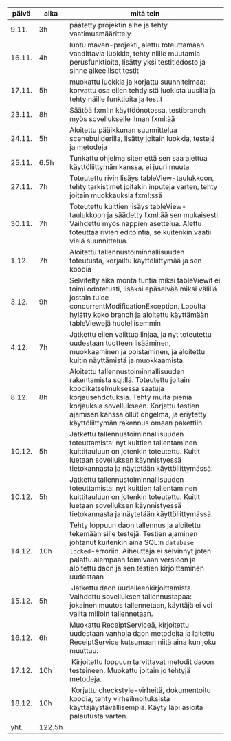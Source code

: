 | päivä    | aika    | mitä tein                                           |
| -------- | ------- | --------------------------------------------------- |
| 9.11.    | 3h      | päätetty projektin aihe ja tehty vaatimusmäärittely |
| 16.11.   | 4h      | luotu maven-projekti, alettu toteuttamaan vaadittavia luokkia, tehty niille muutamia perusfunktioita, lisätty yksi testitiedosto ja sinne alkeelliset testit |
|  17.11.  | 5h      | muokattu luokkia ja korjattu suunnitelmaa: korvattu osa eilen tehdyistä luokista uusilla ja tehty näille funktioita ja testit                                                    |
| 23.11. |  8h | Säätöä fxml:n käyttöönotossa, testibranch myös sovellukselle ilman fxml:ää
| 24.11. | 5h | Aloitettu pääikkunan suunnittelua scenebuilderilla, lisätty joitain luokkia, testejä ja metodeja
| 25.11. | 6.5h | Tunkattu ohjelma siten että sen saa ajettua käyttöliittymän kanssa, ei juuri muuta |
| 27.11. | 7h | Toteutettu rivin lisäys tableView-taulukkoon, tehty tarkistimet joitakin inputeja varten, tehty joitain muokkauksia fxml:ssä |
| 30.11. | 7h | Toteutettu kuittien lisäys tableView-taulukkoon ja säädetty fxml:ää sen mukaisesti. Vaihdettu myös nappien asettelua. Alettu toteuttaa rivien editointia, se kuitenkin vaatii vielä suunnittelua. |
| 1.12. | 7h | Aloitettu tallennustoiminnallisuuden toteutusta, korjailtu käyttöliittymää ja sen koodia |
| 3.12. | 9h | Selvitelty aika monta tuntia miksi tableViewit ei toimi odotetusti, lisäksi epäselvää miksi välillä jostain tulee concurrentModificationException. Lopulta hylätty koko branch ja aloitettu käyttämään tableViewejä huolellisemmin |
| 4.12. | 7h | Jatkettu eilen valittua linjaa, ja nyt toteutettu uudestaan tuotteen lisääminen, muokkaaminen ja poistaminen, ja aloitettu kuitin näyttämistä ja muokkaamista. |
| 8.12. | 8h | Aloitettu tallennustoiminnallisuuden rakentamista sql:llä. Toteutettu joitain koodikatselmuksessa saatuja korjausehdotuksia. Tehty muita pieniä korjauksia sovellukseen. Korjattu testien ajamisen kanssa ollut ongelma, ja eriytetty käyttöliittymän rakennus omaan pakettiin. | 
| 10.12. | 5h | Jatkettu tallennustoiminnallisuuden toteuttamista: nyt kuittien tallentaminen kuittitauluun on jotenkin toteutettu. Kuitit luetaan sovelluksen käynnistyessä tietokannasta ja näytetään käyttöliittymässä.
| 10.12. | 5h | Jatkettu tallennustoiminnallisuuden toteuttamista: nyt kuittien tallentaminen kuittitauluun on jotenkin toteutettu. Kuitit luetaan sovelluksen käynnistyessä tietokannasta ja näytetään käyttöliittymässä. |
| 14.12. | 10h | Tehty loppuun daon tallennus ja aloitettu tekemään sille testejä. Testien ajaminen johtanut kuitenkin aina SQL:n `database locked`-erroriin. Aiheuttaja ei selvinnyt joten palattu aiempaan toimivaan versioon ja aloitettu daon ja sen testien kirjoittaminen uudestaan |
| 15.12. | 5h | Jatkettu daon uudelleenkirjoittamista. Vaihdettu sovelluksen tallennustapaa: jokainen muutos tallennetaan, käyttäjä ei voi valita milloin tallennetaan. |
| 16.12. | 6h | Muokattu ReceiptServiceä, kirjoitettu uudestaan vanhoja daon metodeita ja laitettu ReceiptService kutsumaan niitä aina kun joku muuttuu. |
| 17.12. | 10h | Kirjoitettu loppuun tarvittavat metodit daoon testeineen. Muokattu joitain jo tehtyjä metodeja. |
| 18.12. | 10h | Korjattu checkstyle-virheitä, dokumentoitu koodia, tehty virheilmoituksista käyttäjäystävällisempiä. Käyty läpi asioita palautusta varten. |
| yht. | 122.5h |
